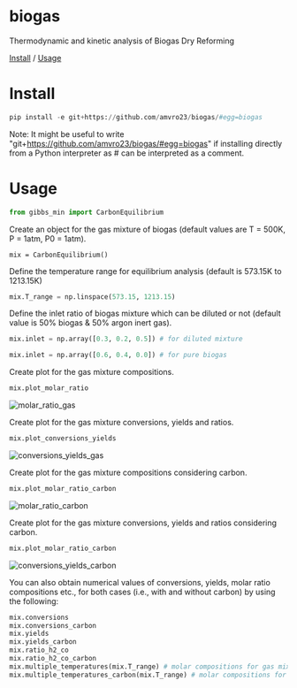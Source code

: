 # biogas
Thermodynamic and kinetic analysis of Biogas Dry Reforming

[Install](#Install) / [Usage](#Usage)

# Install
```Python
pip install -e git+https://github.com/amvro23/biogas/#egg=biogas
```

Note: It might be useful to write "git+https://github.com/amvro23/biogas/#egg=biogas" if installing directly from a Python interpreter as # can be interpreted as a comment.

# Usage

```Python
from gibbs_min import CarbonEquilibrium
```
Create an object for the gas mixture of biogas (default values are T = 500K, P = 1atm, P0 = 1atm).
```
mix = CarbonEquilibrium()
```
Define the temperature range for equilibrium analysis (default is 573.15K to 1213.15K)
```Python
mix.T_range = np.linspace(573.15, 1213.15)
```
Define the inlet ratio of biogas mixture which can be diluted or not (default value is 50% biogas & 50% argon inert gas).
```Python
mix.inlet = np.array([0.3, 0.2, 0.5]) # for diluted mixture
```
```Python
mix.inlet = np.array([0.6, 0.4, 0.0]) # for pure biogas
```
Create plot for the gas mixture compositions.
```Python
mix.plot_molar_ratio
```
![molar_ratio_gas](https://user-images.githubusercontent.com/91277572/208469749-f7682117-3dae-471d-bbfe-5d32b41e7533.png)

Create plot for the gas mixture conversions, yields and ratios.
```Python
mix.plot_conversions_yields
```
![conversions_yields_gas](https://user-images.githubusercontent.com/91277572/208469178-6e58a363-3ff3-46bc-80a9-f09ca3b23ffe.png)

Create plot for the gas mixture compositions considering carbon.
```Python
mix.plot_molar_ratio_carbon
```
![molar_ratio_carbon](https://user-images.githubusercontent.com/91277572/208470540-eba165f3-4fda-429d-845c-653a2d05f213.png)

Create plot for the gas mixture conversions, yields and ratios considering carbon.
```Python
mix.plot_molar_ratio_carbon
```
![conversions_yields_carbon](https://user-images.githubusercontent.com/91277572/208470377-78c867fa-525a-4b5c-ad69-e00248f1a382.png)

You can also obtain numerical values of conversions, yields, molar ratio compositions etc., for both cases (i.e., with and without carbon) by using the following:
```Python
mix.conversions
mix.conversions_carbon
mix.yields
mix.yields_carbon
mix.ratio_h2_co
mix.ratio_h2_co_carbon
mix.multiple_temperatures(mix.T_range) # molar compositions for gas mixture
mix.multiple_temperatures_carbon(mix.T_range) # molar compositions for gas mixture including carbon
```
